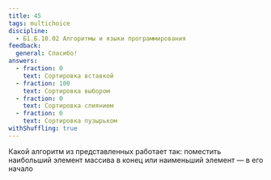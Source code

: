 ```yaml
---
title: 45
tags: multichoice
discipline:
  - Б1.Б.10.02 Алгоритмы и языки программирования
feedback:
  general: Спасибо!
answers:
  - fraction: 0
    text: Сортировка вставкой
  - fraction: 100
    text: Сортировка выбором
  - fraction: 0
    text: Сортировка слиянием
  - fraction: 0
    text: Сортировка пузырьком
withShuffling: true
---
```


Какой алгоритм из представленных работает так: поместить наибольший элемент массива в конец или наименьший элемент — в его начало